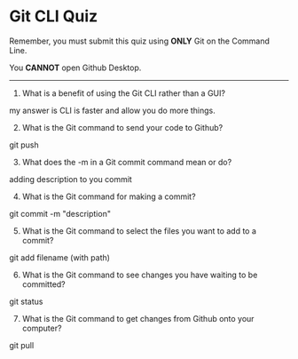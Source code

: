 # Git CLI Quiz

Remember, you must submit this quiz using __ONLY__ Git on the Command Line.

You __CANNOT__ open Github Desktop.

---

1. What is a benefit of using the Git CLI rather than a GUI?

<!-- Write your answer here -->
my answer is CLI is faster and allow you do more things.

2. What is the Git command to send your code to Github?

<!-- Write your answer here -->
git push

3. What does the -m in a Git commit command mean or do?

<!-- Write your answer here -->
adding description to you commit

4. What is the Git command for making a commit?

<!-- Write your answer here -->
git commit -m "description"

5. What is the Git command to select the files you want to add to a commit?

<!-- Write your answer here -->
git add filename (with path)

6. What is the Git command to see changes you have waiting to be committed?

<!-- Write your answer here -->
git status

7. What is the Git command to get changes from Github onto your computer?

<!-- Write your answer here -->
git pull


